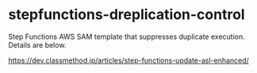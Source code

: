 # stepfunctions-dreplication-control
Step Functions AWS SAM template that suppresses duplicate execution.
Details are below.

https://dev.classmethod.jp/articles/step-functions-update-asl-enhanced/
